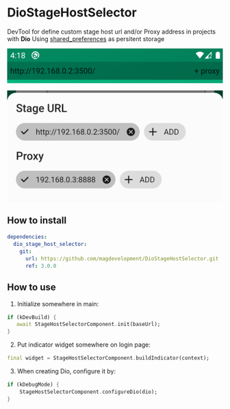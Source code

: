 # DioStageHostSelector
DevTool for define custom stage host url and/or Proxy address in projects with **Dio**
Using [shared_preferences](https://pub.dev/packages/shared_preferences) as persitent storage

![Indicator](/img/indicator_view.png)

![Dialog](/img/dialog.png)

## How to install
```yaml
dependencies:
  dio_stage_host_selector:
    git:
      url: https://github.com/magdevelopment/DioStageHostSelector.git
      ref: 3.0.0
```

## How to use
1. Initialize somewhere in main:
```dart
if (kDevBuild) {
   await StageHostSelectorComponent.init(baseUrl);
}
```

2. Put indicator widget somewhere on login page:
```dart
final widget = StageHostSelectorComponent.buildIndicator(context);
```

3. When creating Dio, configure it by:
```dart
if (kDebugMode) {
    StageHostSelectorComponent.configureDio(dio);
}
```
